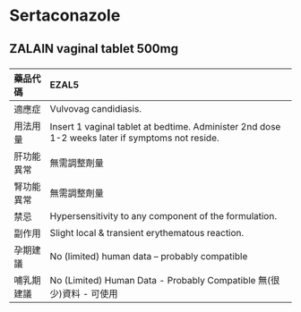 # Sertaconazole

## ZALAIN vaginal tablet 500mg

##### 

| 藥品代碼   | EZAL5                                                                                           |
|:-----------|:------------------------------------------------------------------------------------------------|
| 適應症     | Vulvovag candidiasis.                                                                           |
| 用法用量   | Insert 1 vaginal tablet at bedtime. Administer 2nd dose 1-2 weeks later if symptoms not reside. |
| 肝功能異常 | 無需調整劑量                                                                                    |
| 腎功能異常 | 無需調整劑量                                                                                    |
| 禁忌       | Hypersensitivity to any component of the formulation.                                           |
| 副作用     | Slight local & transient erythematous reaction.                                                 |
| 孕期建議   | No (limited) human data – probably compatible                                                   |
| 哺乳期建議 | No (Limited) Human Data - Probably Compatible 無(很少)資料 - 可使用                             |

